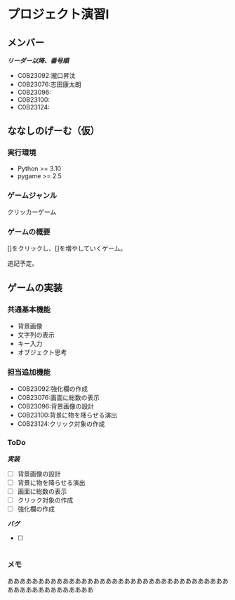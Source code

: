 # プロジェクト演習I

## メンバー

***リーダー以降、番号順***

- C0B23092:瀧口昇汰
- C0B23076:志田康太朗
- C0B23096:
- C0B23100:
- C0B23124:

## ななしのげーむ（仮）

### 実行環境

- Python >= 3.10
- pygame >= 2.5

### ゲームジャンル

クリッカーゲーム

### ゲームの概要

[]をクリックし、[]を増やしていくゲーム。

追記予定。

## ゲームの実装

### 共通基本機能

- 背景画像
- 文字列の表示
- キー入力
- オブジェクト思考

### 担当追加機能

- C0B23092:強化欄の作成
- C0B23076:画面に総数の表示
- C0B23096:背景画像の設計
- C0B23100:背景に物を降らせる演出
- C0B23124:クリック対象の作成

### ToDo

***実装***

- [ ] 背景画像の設計
- [ ] 背景に物を降らせる演出
- [ ] 画面に総数の表示
- [ ] クリック対象の作成
- [ ] 強化欄の作成

***バグ***

- [ ] #

### メモ






ああああああああああああああああああああああああああああああああああああああああああああああああああ
